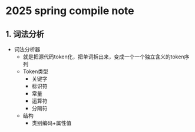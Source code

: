 # 2025 spring compile note
## 1. 词法分析
- 词法分析器
  - 就是把源代码token化，把单词拆出来，变成一个一个独立含义的token序列
  - Token类型
    - 关键字
    - 标识符
    - 常量
    - 运算符
    - 分隔符
  - 结构
    - 类别编码+属性值
